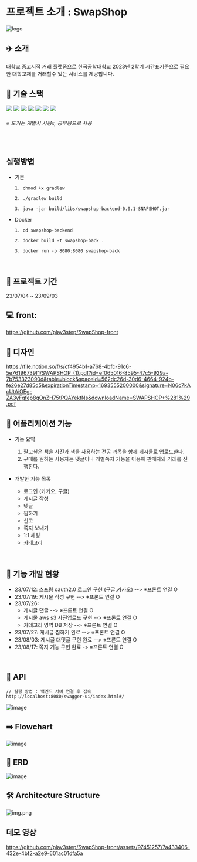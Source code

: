# 프로젝트 소개 : SwapShop


![logo](https://github.com/play3step/SwapShop-front/assets/97451257/93b9794a-53dd-4ccc-86ce-07ebc4120993)



## ✈️ 소개
대학교 중고서적 거래 플랫폼으로 한국공학대학교 2023년 2학기 시간표기준으로 필요한 대학교재를 거래할수 있는 서비스를 제공합니다.


## 📖 기술 스택
<div>
<img src="https://img.shields.io/badge/java-007396?style=for-the-badge&logo=java&logoColor=white">
<img src="https://img.shields.io/badge/springboot-6DB33F?style=for-the-badge&logo=springboot&logoColor=white">
<img src="https://img.shields.io/badge/mysql-4479A1?style=for-the-badge&logo=mysql&logoColor=white"> 
<img src="https://img.shields.io/badge/docker-4479A1?style=for-the-badge&logo=docker&logoColor=white">
<img src="https://img.shields.io/badge/amazonaws-232F3E?style=for-the-badge&logo=amazonaws&logoColor=white">
<img src="https://img.shields.io/badge/gradle-02303A?style=for-the-badge&logo=gradle&logoColor=white">
<img src="https://img.shields.io/badge/git-F05032?style=for-the-badge&logo=git&logoColor=white">
</div>      

<h6>※ 도커는 개발시 사용x, 공부용으로 사용</h6>

<br>

## 실행방법
- 기본
  ```
  1. chmod +x gradlew

  2. ./gradlew build

  3. java -jar build/libs/swapshop-backend-0.0.1-SNAPSHOT.jar
  ```
- Docker
  ```
  1. cd swapshop-backend

  2. docker build -t swapshop-back .
  
  3. docker run -p 8080:8080 swapshop-back
  ```
<br>


## 📆 프로젝트 기간
23/07/04 ~ 23/09/03
<br>

## 💻 front: 
https://github.com/play3step/SwapShop-front 
<br>


## 🎨 디자인
https://file.notion.so/f/s/cf4954b1-a768-4bfc-91c6-5e76196739f1/SWAPSHOP_(1).pdf?id=ef065016-8595-47c5-929a-7b753323090d&table=block&spaceId=562dc26d-30d6-4664-924b-fe26e27d85d5&expirationTimestamp=1693555200000&signature=N06c7kAcUtAiOEg-ZA3yFgfep8gOnZH75tPQAYektNs&downloadName=SWAPSHOP+%281%29.pdf
<br>

## 📝 어플리케이션 기능
- 기능 요약
  1. 팔고싶은 책을 사진과 책을 사용하는 전공 과목을 함께 게시물로 업로드한다.
  2. 구매를 원하는 사용자는 댓글이나 개별쪽지 기능을 이용해 판매자와 거래를 진행한다.
  
- 개발한 기능 목록
  - 로그인 (카카오, 구글)
  - 게시글 작성
  - 댓글
  - 찜하기
  - 신고
  - 쪽지 보내기
  - 1:1 채팅
  - 카테고리 
<br>


## 📝 기능 개발 현황
- 23/07/12: 스프링 oauth2.0 로그인 구현 (구글,카카오) --> ※프론트 연결 O
- 23/07/19: 게시물 작성 구현 --> ※프론트 연결 O
- 23/07/26:
  - 게시글 댓글 --> ※프론트 연결 O
  - 게시물 aws s3 사진업로드 구현 --> ※프론트 연결 O
  - 카테고리 영역 DB 저장 --> ※프론트 연결 O
- 23/07/27: 게시글 찜하기 완료 --> ※프론트 연결 O
- 23/08/03: 게시글 대댓글 구현 완료 --> ※프론트 연결 O
- 23/08/17: 쪽지 기능 구현 완료 -> ※프론트 연결 O
<br>

## 📃 API
```
// 실행 방법 : 백엔드 서버 연결 후 접속
http://localhost:8080/swagger-ui/index.html#/
```

![image](https://github.com/why-only-english/Programmers/assets/114092152/29292426-5a7a-4159-805e-59c26f17abe7)
<br>

## ➡️️ Flowchart
![image](https://github.com/why-only-english/Programmers/assets/114092152/a620064c-99a5-431d-ba94-bd274fcef96d)
<br>

## 📑 ERD
![image](https://github.com/why-only-english/Programmers/assets/114092152/209714f8-886b-4052-89c2-2e49b79f9afe)

## 🛠️ Architecture Structure
![img.png](img.png)

<!-- 
## 🙋 데모 (완성X)

<img width="30%" src="https://github.com/SangWoon123/swapshop-backend/assets/100204926/f4c7d764-c7b8-48b2-9838-611543b95f36"/> -->

## 데모 영상

https://github.com/play3step/SwapShop-front/assets/97451257/7a433406-432e-4bf2-a2e9-601ac01dfa5a

